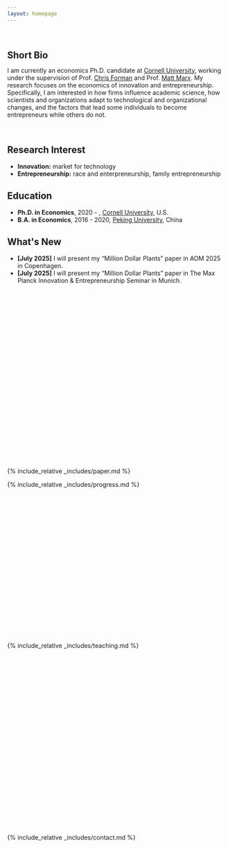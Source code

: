 ```yaml
---
layout: homepage
---
```


<h1 id="about-me"></h1>

<h2 style="margin: 60px 0px 10px;">Short Bio</h2>

I am currently an economics Ph.D. candidate at [Cornell University](https://www.cornell.edu/), working under the supervision of Prof. [Chris Forman](https://dyson.cornell.edu/faculty-research/faculty/cmf257/) and Prof. [Matt Marx](https://business.cornell.edu/faculty-research/faculty/mtm83/). My research focuses on the economics of innovation and entrepreneurship. Specifically, I am interested in how firms influence academic science, how scientists and organizations adapt to technological and organizational changes, and the factors that lead some individuals to become entrepreneurs while others do not.

<br>

## Research Interest

- **Innovation:** market for technology
- **Entrepreneurship:** race and enterpreneurship, family entrepreneurship

## Education
- **Ph.D. in Economics**, 2020 - , [Cornell University](https://www.cornell.edu/), U.S.
- **B.A. in Economics**, 2016 - 2020, [Peking University](https://english.pku.edu.cn/), China

## What's New
- <strong>[July 2025]</strong> I will present my “Million Dollar Plants” paper in AOM 2025 in Copenhagen.
- <strong>[July 2025]</strong> I will present my “Million Dollar Plants” paper in The Max Planck Innovation & Entrepreneurship Seminar in Munich.

<br><br><br><br><br><br><br><br><br><br><br><br><br><br><br><br><br><br><br><br><br><br><br><br>
{% include_relative _includes/paper.md %}

{% include_relative _includes/progress.md %}
<br><br><br><br><br><br><br><br><br><br><br><br><br><br><br><br><br><br><br><br><br>

{% include_relative _includes/teaching.md %}
<br><br><br><br><br><br><br><br><br><br><br><br><br><br><br><br><br><br><br><br><br><br><br><br><br><br>
{% include_relative _includes/contact.md %}
<br><br><br><br><br><br><br><br><br><br><br><br><br><br><br><br><br><br><br><br><br><br>

